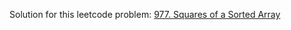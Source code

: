 Solution for this leetcode problem: [977. Squares of a Sorted Array](https://leetcode.com/problems/squares-of-a-sorted-array)
